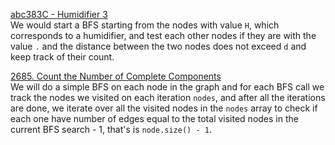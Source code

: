 [abc383C - Humidifier 3](https://atcoder.jp/contests/abc383/tasks/abc383_c "abc383C - Humidifier 3") <br>
We would start a BFS starting from the nodes with value `H`, which corresponds to a humidifier, and test each other nodes if they are with the value `.` and the distance between the two nodes does not exceed `d` and keep track of their count. <br>


[2685. Count the Number of Complete Components](https://leetcode.com/problems/count-the-number-of-complete-components/ "2685. Count the Number of Complete Components") <br>
We will do a simple BFS on each node in the graph and for each BFS call we track the nodes we visited on each iteration `nodes`, and after all the iterations are done, we iterate over all the visited nodes in the `nodes` array  to check if each one have number of edges equal to the total visited nodes in the current BFS search - 1, that's is `node.size() - 1`. <br>
